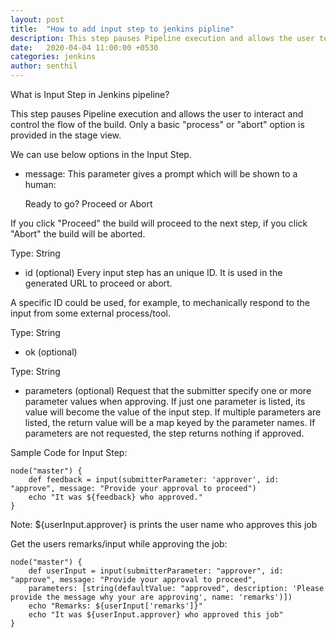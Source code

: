 ```yaml
---
layout: post
title:  "How to add input step to jenkins pipline"
description: This step pauses Pipeline execution and allows the user to interact and control the flow of the build. 
date:   2020-04-04 11:00:00 +0530
categories: jenkins
author: senthil
---
```


What is Input Step in Jenkins pipeline?

This step pauses Pipeline execution and allows the user to interact and control the flow of the build. Only a basic "process" or "abort" option is provided in the stage view.

We can use below options in the Input Step.

* message:
This parameter gives a prompt which will be shown to a human:

    Ready to go?
    Proceed or Abort
    
If you click "Proceed" the build will proceed to the next step, if you click "Abort" the build will be aborted.

Type: String

* id (optional)
Every input step has an unique ID. It is used in the generated URL to proceed or abort.

A specific ID could be used, for example, to mechanically respond to the input from some external process/tool.

Type: String

* ok (optional)

Type: String

* parameters (optional)
Request that the submitter specify one or more parameter values when approving. If just one parameter is listed, its value will become the value of the input step. If multiple parameters are listed, the return value will be a map keyed by the parameter names. If parameters are not requested, the step returns nothing if approved.

Sample Code for Input Step:
```
node("master") {
    def feedback = input(submitterParameter: 'approver', id: "approve", message: "Provide your approval to proceed")
    echo "It was ${feedback} who approved."
}
```

Note: ${userInput.approver} is prints the user name who approves this job

Get the users remarks/input while approving the job:
```
node("master") {
    def userInput = input(submitterParameter: "approver", id: "approve", message: "Provide your approval to proceed",
    parameters: [string(defaultValue: "approved", description: 'Please provide the message why your are approving', name: 'remarks')])
    echo "Remarks: ${userInput['remarks']}"
    echo "It was ${userInput.approver} who approved this job"
}
```

